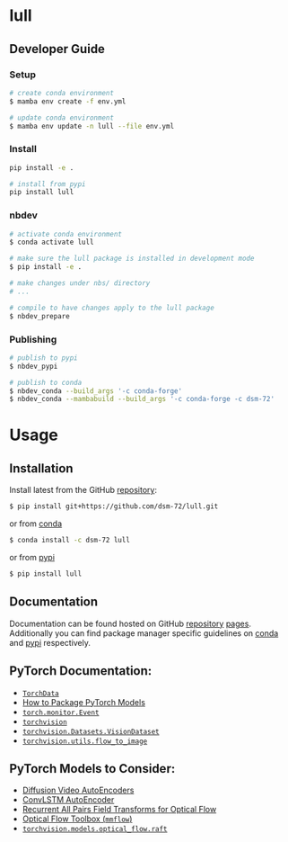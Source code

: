 # lull

<!-- WARNING: THIS FILE WAS AUTOGENERATED! DO NOT EDIT! -->

## Developer Guide

### Setup

``` sh
# create conda environment
$ mamba env create -f env.yml

# update conda environment
$ mamba env update -n lull --file env.yml
```

### Install

``` sh
pip install -e .

# install from pypi
pip install lull
```

### nbdev

``` sh
# activate conda environment
$ conda activate lull

# make sure the lull package is installed in development mode
$ pip install -e .

# make changes under nbs/ directory
# ...

# compile to have changes apply to the lull package
$ nbdev_prepare
```

### Publishing

``` sh
# publish to pypi
$ nbdev_pypi

# publish to conda
$ nbdev_conda --build_args '-c conda-forge'
$ nbdev_conda --mambabuild --build_args '-c conda-forge -c dsm-72'
```

# Usage

## Installation

Install latest from the GitHub
[repository](https://github.com/dsm-72/lull):

``` sh
$ pip install git+https://github.com/dsm-72/lull.git
```

or from [conda](https://anaconda.org/dsm-72/lull)

``` sh
$ conda install -c dsm-72 lull
```

or from [pypi](https://pypi.org/project/lull/)

``` sh
$ pip install lull
```

## Documentation

Documentation can be found hosted on GitHub
[repository](https://github.com/dsm-72/lull)
[pages](https://dsm-72.github.io/lull/). Additionally you can find
package manager specific guidelines on
[conda](https://anaconda.org/dsm-72/lull) and
[pypi](https://pypi.org/project/lull/) respectively.

## PyTorch Documentation:

- [`TorchData`](https://pytorch.org/data/beta/index.html)
- [How to Package PyTorch
  Models](https://pytorch.org/docs/stable/package.html)
- [`torch.monitor.Event`](https://pytorch.org/docs/stable/monitor.html#torch.monitor.Event)
- [`torchvision`](https://pytorch.org/vision/stable/index.html)
- [`torchvision.Datasets.VisionDataset`](https://pytorch.org/vision/stable/generated/torchvision.datasets.VisionDataset.html#torchvision.datasets.VisionDataset)
- [`torchvision.utils.flow_to_image`](https://pytorch.org/vision/stable/generated/torchvision.utils.flow_to_image.html)

## PyTorch Models to Consider:

- [Diffusion Video
  AutoEncoders](https://github.com/man805/Diffusion-Video-Autoencoders)
- [ConvLSTM
  AutoEncoder](https://holmdk.github.io/2020/04/02/video_prediction.html)
- [Recurrent All Pairs Field Transforms for Optical
  Flow](https://github.com/princeton-vl/RAFT/blob/master/core/raft.py)
- [Optical Flow Toolbox
  (`mmflow`)](https://github.com/open-mmlab/mmflow/blob/master/docs/en/intro.md)
- [`torchvision.models.optical_flow.raft`](https://github.com/pytorch/vision/blob/main/torchvision/models/optical_flow/raft.py)
